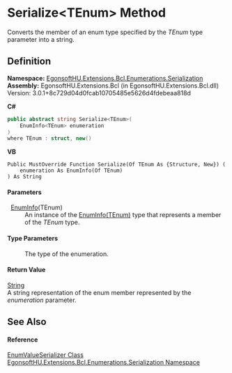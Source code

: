 # Serialize&lt;TEnum&gt; Method


Converts the member of an enum type specified by the *TEnum* type parameter into a string.



## Definition
**Namespace:** <a href="N_EgonsoftHU_Extensions_Bcl_Enumerations_Serialization.md">EgonsoftHU.Extensions.Bcl.Enumerations.Serialization</a>  
**Assembly:** EgonsoftHU.Extensions.Bcl (in EgonsoftHU.Extensions.Bcl.dll) Version: 3.0.1+8c729d04d0fcab10705485e5626d4fdebeaa818d

**C#**
``` C#
public abstract string Serialize<TEnum>(
	EnumInfo<TEnum> enumeration
)
where TEnum : struct, new()

```
**VB**
``` VB
Public MustOverride Function Serialize(Of TEnum As {Structure, New}) ( 
	enumeration As EnumInfo(Of TEnum)
) As String
```



#### Parameters
<dl><dt>  <a href="T_EgonsoftHU_Extensions_Bcl_Enumerations_EnumInfo_1.md">EnumInfo</a>(TEnum)</dt><dd>An instance of the <a href="T_EgonsoftHU_Extensions_Bcl_Enumerations_EnumInfo_1.md">EnumInfo(TEnum)</a> type that represents a member of the <em>TEnum</em> type.</dd></dl>

#### Type Parameters
<dl><dt /><dd>The type of the enumeration.</dd></dl>

#### Return Value
<a href="https://learn.microsoft.com/dotnet/api/system.string" target="_blank" rel="noopener noreferrer">String</a>  
A string representation of the enum member represented by the *enumeration* parameter.

## See Also


#### Reference
<a href="T_EgonsoftHU_Extensions_Bcl_Enumerations_Serialization_EnumValueSerializer.md">EnumValueSerializer Class</a>  
<a href="N_EgonsoftHU_Extensions_Bcl_Enumerations_Serialization.md">EgonsoftHU.Extensions.Bcl.Enumerations.Serialization Namespace</a>  
